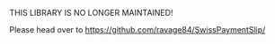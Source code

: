 THIS LIBRARY IS NO LONGER MAINTAINED!

Please head over to https://github.com/ravage84/SwissPaymentSlip/
